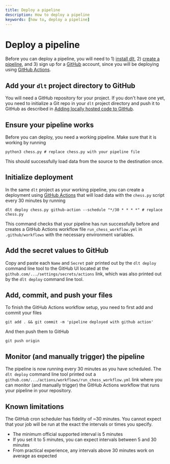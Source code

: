 ```yaml
---
title: Deploy a pipeline
description: How to deploy a pipeline
keywords: [how to, deploy a pipeline]
---
```


# Deploy a pipeline

Before you can deploy a pipeline, you will need to 1) [install dlt](../reference/installation.mdx),
2) [create a pipeline](./create-a-pipeline.md), and 3) sign up for a [GitHub](https://github.com) account,
since you will be deploying using [GitHub Actions](https://github.com/features/actions).

## Add your `dlt` project directory to GitHub

You will need a GitHub repository for your project. If you don't have one yet, you need to initialize a Git repo in your `dlt` project directory and push it to
GitHub as described in [Adding locally hosted code to GitHub](https://docs.github.com/en/get-started/importing-your-projects-to-github/importing-source-code-to-github/adding-locally-hosted-code-to-github).

## Ensure your pipeline works

Before you can deploy, you need a working pipeline. Make sure that it is working by running
```
python3 chess.py # replace chess.py with your pipeline file
```

This should successfully load data from the source to the destination once.

## Initialize deployment

In the same `dlt` project as your working pipeline, you can create a deployment using
[GitHub Actions](https://github.com/features/actions) that will load data with the
`chess.py` script every 30 minutes by running
```
dlt deploy chess.py github-action --schedule "*/30 * * * *" # replace chess.py
```

This command checks that your pipeline has run successfully before and creates a GitHub Actions workflow
file `run_chess_workflow.yml` in `.github/workflows` with the necessary environment variables.

## Add the secret values to GitHub

Copy and paste each `Name` and `Secret` pair printed out by the `dlt deploy` command line tool to the
GitHub UI located at the `github.com/.../settings/secrets/actions` link, which was also printed out by the `dlt deploy`
command line tool.

## Add, commit, and push your files

To finish the GitHub Actions workflow setup, you need to first add and commit your files
```
git add . && git commit -m 'pipeline deployed with github action'
```

And then push them to GitHub
```
git push origin
```

## Monitor (and manually trigger) the pipeline

The pipeline is now running every 30 minutes as you have scheduled. The `dlt deploy` command line
tool printed out a `github.com/.../actions/workflows/run_chess_workflow.yml` link where you can monitor
(and manually trigger) the GitHub Actions workflow that runs your pipeline in your repository.

## Known limitations

The GitHub cron scheduler has fidelity of ~30 minutes. You cannot expect that your job will be run at the exact the intervals or times you specify.
- The minimum official supported interval is 5 minutes
- If you set it to 5 minutes, you can expect intervals between 5 and 30 minutes
- From practical experience, any intervals above 30 minutes work on average as expected